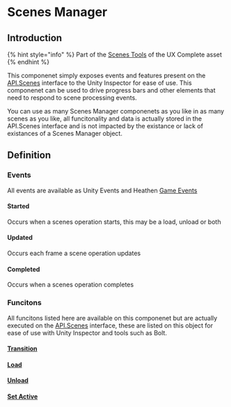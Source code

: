# Scenes Manager

## Introduction

{% hint style="info" %}
Part of the [Scenes Tools](../features/scenes-management.md) of the UX Complete asset
{% endhint %}

This componenet simply exposes events and features present on the [API.Scenes](../api/scenes.md) interface to the Unity Inspector for ease of use. This componenet can be used to drive progress bars and other elements that need to respond to scene processing events.

You can use as many Scenes Manager componenets as you like in as many scenes as you like, all funcitonality and data is actually stored in the API.Scenes interface and is not impacted by the existance or lack of existances of a Scenes Manager object.

## Definition

### Events

All events are available as Unity Events and Heathen [Game Events](../../system-core/game-events.md)

#### Started

Occurs when a scenes operation starts, this may be a load, unload or both

#### Updated

Occurs each frame a scene operation updates

#### Completed

Occurs when a scenes operation completes

### Funcitons

All funcitons listed here are available on this componenet but are actually executed on the [API.Scenes](../api/scenes.md) interface, these are listed on this object for ease of use with Unity Inspector and tools such as Bolt.

#### [Transition](../api/scenes.md#transition-between-scenes)

#### [Load](../api/scenes.md#additive-load-unload)

#### [Unload](../api/scenes.md#additive-load-unload)

#### [Set Active](../api/scenes.md#set-scene-active)
